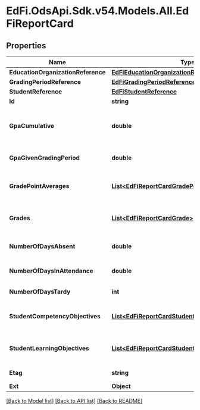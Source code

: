# EdFi.OdsApi.Sdk.v54.Models.All.EdFiReportCard

## Properties

Name | Type | Description | Notes
------------ | ------------- | ------------- | -------------
**EducationOrganizationReference** | [**EdFiEducationOrganizationReference**](EdFiEducationOrganizationReference.md) |  | 
**GradingPeriodReference** | [**EdFiGradingPeriodReference**](EdFiGradingPeriodReference.md) |  | 
**StudentReference** | [**EdFiStudentReference**](EdFiStudentReference.md) |  | 
**Id** | **string** |  | [optional] 
**GpaCumulative** | **double** | A measure of cumulative average performance in all courses taken by an individual from the beginning of the school year through the current grading period. | [optional] 
**GpaGivenGradingPeriod** | **double** | A measure of average performance in all courses taken by an individual for the current grading period. | [optional] 
**GradePointAverages** | [**List&lt;EdFiReportCardGradePointAverage&gt;**](EdFiReportCardGradePointAverage.md) | An unordered collection of reportCardGradePointAverages. A measure of average performance for courses taken by an individual. | [optional] 
**Grades** | [**List&lt;EdFiReportCardGrade&gt;**](EdFiReportCardGrade.md) | An unordered collection of reportCardGrades. Grades for the classes attended by the Student for this grading period. | [optional] 
**NumberOfDaysAbsent** | **double** | The number of days an individual is absent when school is in session during a given reporting period. | [optional] 
**NumberOfDaysInAttendance** | **double** | The number of days an individual is present when school is in session during a given reporting period. | [optional] 
**NumberOfDaysTardy** | **int** | The number of days an individual is tardy during a given reporting period. | [optional] 
**StudentCompetencyObjectives** | [**List&lt;EdFiReportCardStudentCompetencyObjective&gt;**](EdFiReportCardStudentCompetencyObjective.md) | An unordered collection of reportCardStudentCompetencyObjectives. The Student competency evaluations associated for this grading period. | [optional] 
**StudentLearningObjectives** | [**List&lt;EdFiReportCardStudentLearningObjective&gt;**](EdFiReportCardStudentLearningObjective.md) | An unordered collection of reportCardStudentLearningObjectives. The StudentLearningObjective evaluations associated for this grading period. | [optional] 
**Etag** | **string** | A unique system-generated value that identifies the version of the resource. | [optional] 
**Ext** | **Object** | Extensions to the ReportCard entity. | [optional] 

[[Back to Model list]](../../README.md#documentation-for-models) [[Back to API list]](../../README.md#documentation-for-api-endpoints) [[Back to README]](../../README.md)

